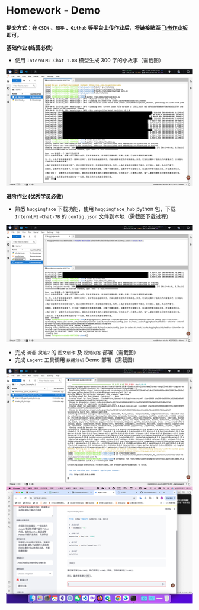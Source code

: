 # **Homework - Demo**

**提交方式：在 `CSDN` 、`知乎` 、`Github` 等平台上传作业后，将链接贴至 [飞书作业板](https://aicarrier.feishu.cn/wiki/TqjawZsoqiiRXEkRpcScmKAAn8d?table=tblNCUy9PeGmgd9I&view=vewQagjCL1) 即可。**

**基础作业 (结营必做)**

- 使用 `InternLM2-Chat-1.8B` 模型生成 300 字的小故事（需截图）
  
![alt text](https://github.com/jabberwockyang/InternLMhomework/blob/main/pic/60161711946065_.pic.jpg?raw=true)
                                                       

**进阶作业 (优秀学员必做)**

- 熟悉 `huggingface` 下载功能，使用 `huggingface_hub` python 包，下载 `InternLM2-Chat-7B` 的 `config.json` 文件到本地（需截图下载过程）
  
 ![alt text](https://github.com/jabberwockyang/InternLMhomework/blob/main/pic/60171711946665_.pic.jpg?raw=true)
- 完成 `浦语·灵笔2` 的 `图文创作` 及 `视觉问答` 部署（需截图）
- 完成 `Lagent` 工具调用 `数据分析` Demo 部署（需截图）

![alt text](https://github.com/jabberwockyang/InternLMhomework/blob/main/pic/60181712131568_.pic.jpg?raw=true)
![alt text](https://github.com/jabberwockyang/InternLMhomework/blob/main/pic/60211712132107_.pic_hd.jpg?raw=true)
